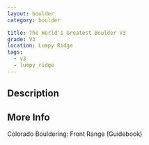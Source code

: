 ```yaml
---
layout: boulder
category: boulder

title: The World's Greatest Boulder V3
grade: V3
location: Lumpy Ridge
tags:
  - v3
  - lumpy_ridge
---
```


## Description


## More Info
Colorado Bouldering: Front Range (Guidebook)
